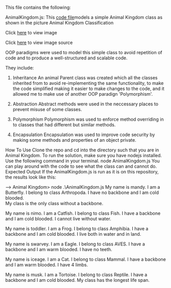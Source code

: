 This file contains the following:

AnimalKingdom.js: This [code file](index.js)models a simple Animal Kingdom class as shown in the picture
Animal Kingdom Classification

[](Animalia.png)

Click [here](https://cdn1.byjus.com/wp-content/uploads/2019/04/Animal-Kingdom-Classification-of-Animal-Kingdom.png) to view image

Click [here](https://byjus.com/biology/animal-kingdom/) to view image source

OOP paradigms were used to model this simple class to avoid repetition of code and to produce a well-structured and scalable code.

They include:

1. Inheritance
   An animal Parent class was created which all the classes inherited from to avoid re-implementing the same functionality, to make the code simplified making it easier to make changes to the code, and it allowed me to make use of another OOP paradign 'Polymorphism'.

2. Abstraction
   Abstract methods were used in the neccessary places to prevent misuse of some classes.

3. Polymorphism
   Polymorphism was used to enforce method overriding in to classes that had different but similar methods.

4. Encapsulation
   Encapsulation was used to improve code security by making some methods and properties of an object private.

How To Use
Clone the repo and cd into the directory such that you are in Animal Kingdom.
To run the solution, make sure you have nodejs installed.
Use the following command in your terminal.
node AnimalKingdom.js
You can play around with the code to see what the class can and cannot do.
Expected Output
If the AnimalKingdom.js is run as it is on this repository, the results look like this:

--> Animal Kingdom> node .\AnimalKingdom.js
My name is mandy.
I am a Butterfly.
I belong to class Arthropoda.
I have no backbone and I am cold blooded.  
My class is the only class without a backbone.

My name is nimo.
I am a Catfish.
I belong to class Fish.
I have a backbone and I am cold blooded.
I cannot live without water.

My name is toddler.
I am a Frog.
I belong to class Amphibia.
I have a backbone and I am cold blooded.
I live both in water and in land.

My name is swarvey.
I am a Eagle.
I belong to class AVES.
I have a backbone and I am warm blooded.
I have no teeth.

My name is iceage.
I am a Cat.
I belong to class Mammal.
I have a backbone and I am warm blooded.
I have 4 limbs.

My name is musk.
I am a Tortoise.
I belong to class Reptile.
I have a backbone and I am cold blooded.
My class has the longest life span.

